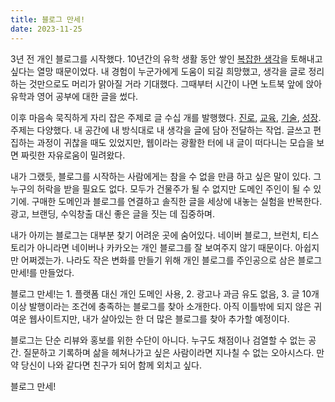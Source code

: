 ```yaml
---
title: 블로그 만세!
date: 2023-11-25
---
```

3년 전 개인 블로그를 시작했다. 10년간의 유학 생활 동안 쌓인 [복잡한 생각](https://kangminsuk.com/ko/blog/abroad/)을 토해내고 싶다는 열망 때문이었다. 내 경험이 누군가에게 도움이 되길 희망했고, 생각을 글로 정리하는 것만으로도 머리가 맑아질 거라 기대했다. 그때부터 시간이 나면 노트북 앞에 앉아 유학과 영어 공부에 대한 글을 썼다.

이후 마음속 묵직하게 자리 잡은 주제로 글 수십 개를 발행했다. [진로](https://kangminsuk.com/ko/blog/career/), [교육](https://kangminsuk.com/ko/blog/school/), [기술](https://kangminsuk.com/ko/blog/skill/), [성장](https://kangminsuk.com/ko/blog/growth/). 주제는 다양했다. 내 공간에 내 방식대로 내 생각을 글에 담아 전달하는 작업. 글쓰고 편집하는 과정이 귀찮을 때도 있었지만, 웹이라는 광활한 터에 내 글이 떠다니는 모습을 보면 짜릿한 자유로움이 밀려왔다.

내가 그랬듯, 블로그를 시작하는 사람에게는 참을 수 없을 만큼 하고 싶은 말이 있다. 그 누구의 허락을 받을 필요도 없다. 모두가 건물주가 될 수 없지만 도메인 주인이 될 수 있기에. 구매한 도메인과 블로그를 연결하고 솔직한 글을 세상에 내놓는 실험을 반복한다. 광고, 브랜딩, 수익창출 대신 좋은 글을 짓는 데 집중하며.

내가 아끼는 블로그는 대부분 찾기 어려운 곳에 숨어있다. 네이버 블로그, 브런치, 티스토리가 아니라면 네이버나 카카오는 개인 블로그를 잘 보여주지 않기 때문이다. 아쉽지만 어쩌겠는가. 나라도 작은 변화를 만들기 위해 개인 블로그를 주인공으로 삼은 블로그 만세!를 만들었다.

블로그 만세!는 1. 플랫폼 대신 개인 도메인 사용, 2. 광고나 과금 유도 없음, 3. 글 10개 이상 발행이라는 조건에 충족하는 블로그를 찾아 소개한다. 아직 이틀밖에 되지 않은 귀여운 웹사이트지만, 내가 살아있는 한 더 많은 블로그를 찾아 추가할 예정이다.

블로그는 단순 리뷰와 홍보를 위한 수단이 아니다. 누구도 채점이나 검열할 수 없는 공간. 질문하고 기록하며 삶을 헤쳐나가고 싶은 사람이라면 지나칠 수 없는 오아시스다. 만약 당신이 나와 같다면 친구가 되어 함께 외치고 싶다.

블로그 만세!